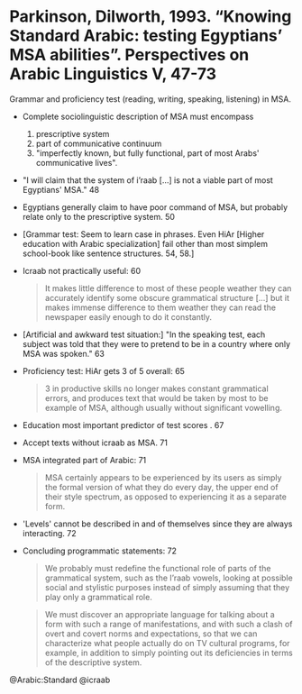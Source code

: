 # Parkinson, Dilworth, 1993. “Knowing Standard Arabic: testing Egyptians’ MSA abilities”. Perspectives on Arabic Linguistics V, 47-73

Grammar and proficiency test (reading, writing, speaking, listening) in MSA.

- Complete sociolinguistic description of MSA must encompass 
  1. prescriptive system
  2. part of communicative continuum 
  3. "imperfectly known, but fully functional, part of most Arabs' communicative lives".

- "I will claim that the system of i’raab [...] is not a viable part of most Egyptians' MSA." 48

- Egyptians generally claim to have poor command of MSA, but probably relate only to the prescriptive system. 50

- [Grammar test: Seem to learn case in phrases. Even HiAr [Higher education with Arabic specialization] fail other than most simplem school-book like sentence structures. 54, 58.]

- Icraab not practically useful: 60

  > It makes little difference to most of these people weather they can accurately identify some obscure grammatical structure [...] but it makes immense difference to them weather they can read the newspaper easily enough to do it constantly.

- [Artificial and  awkward test situation:] "In the speaking test, each subject was told that they were to pretend to be in a country where only MSA was spoken." 63

- Proficiency test: HiAr gets 3 of 5 overall: 65 

  > 3 in productive skills no longer makes constant grammatical errors, and produces text that would be taken by most to be example of MSA, although usually without significant vowelling.

- Education most important predictor of test scores . 67

- Accept texts without icraab as MSA. 71

- MSA integrated part of Arabic: 71

  > MSA certainly appears to be experienced by its users as simply the formal version of what they do every day, the upper end of their style spectrum, as opposed to experiencing it as a separate form.

- 'Levels' cannot be described in and of themselves since they are always interacting. 72

- Concluding programmatic statements: 72

  > We probably must redefine the functional role of parts of the grammatical system, such as the I’raab vowels, looking at possible social and stylistic purposes instead of simply assuming that they play only a grammatical role.

  > We must discover an appropriate language for talking about a form with such a range of manifestations, and with such a clash of overt and covert norms and expectations, so that we can characterize what people actually do on TV cultural programs, for example, in addition to simply pointing out its deficiencies in terms of the descriptive system.

@Arabic:Standard
@icraab
